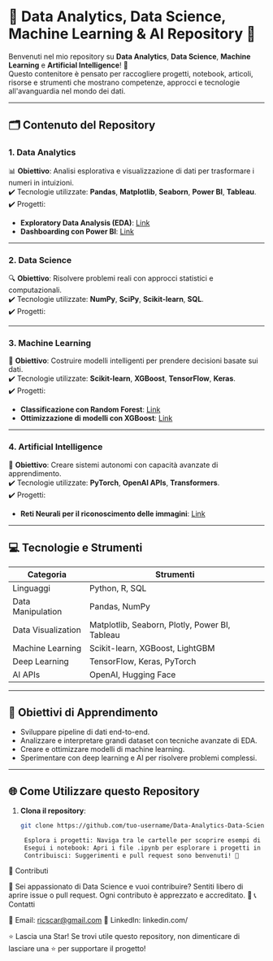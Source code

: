 # 🌟 **Data Analytics, Data Science, Machine Learning & AI Repository** 🌟


Benvenuti nel mio repository su **Data Analytics**, **Data Science**, **Machine Learning** e **Artificial Intelligence**! 🚀  
Questo contenitore è pensato per raccogliere progetti, notebook, articoli, risorse e strumenti che mostrano competenze, approcci e tecnologie all'avanguardia nel mondo dei dati.

---

## 🗂 **Contenuto del Repository**

### **1. Data Analytics**  
📊 **Obiettivo**: Analisi esplorativa e visualizzazione di dati per trasformare i numeri in intuizioni.  
✔️ Tecnologie utilizzate: **Pandas**, **Matplotlib**, **Seaborn**, **Power BI**, **Tableau**.  
✔️ Progetti:
- **Exploratory Data Analysis (EDA)**: [Link](./data-analytics/EDA)
- **Dashboarding con Power BI**: [Link](./data-analytics/power-bi-dashboard)

---

### **2. Data Science**  
🔍 **Obiettivo**: Risolvere problemi reali con approcci statistici e computazionali.  
✔️ Tecnologie utilizzate: **NumPy**, **SciPy**, **Scikit-learn**, **SQL**.  
✔️ Progetti:


---

### **3. Machine Learning**  
🤖 **Obiettivo**: Costruire modelli intelligenti per prendere decisioni basate sui dati.  
✔️ Tecnologie utilizzate: **Scikit-learn**, **XGBoost**, **TensorFlow**, **Keras**.  
✔️ Progetti:
- **Classificazione con Random Forest**: [Link](./machine-learning/random-forest)
- **Ottimizzazione di modelli con XGBoost**: [Link](./machine-learning/xgboost-optimization)

---

### **4. Artificial Intelligence**  
🧠 **Obiettivo**: Creare sistemi autonomi con capacità avanzate di apprendimento.  
✔️ Tecnologie utilizzate: **PyTorch**, **OpenAI APIs**, **Transformers**.  
✔️ Progetti:
- **Reti Neurali per il riconoscimento delle immagini**: [Link](./ai/image-classification)

---

## 💻 **Tecnologie e Strumenti**

| **Categoria**         | **Strumenti**                                      |
|------------------------|---------------------------------------------------|
| Linguaggi             | Python, R, SQL                                    |
| Data Manipulation     | Pandas, NumPy                                     |
| Data Visualization    | Matplotlib, Seaborn, Plotly, Power BI, Tableau    |
| Machine Learning      | Scikit-learn, XGBoost, LightGBM                   |
| Deep Learning         | TensorFlow, Keras, PyTorch                        |
| AI APIs               | OpenAI, Hugging Face                              |

---

## 🧠 **Obiettivi di Apprendimento**
- Sviluppare pipeline di dati end-to-end.
- Analizzare e interpretare grandi dataset con tecniche avanzate di EDA.
- Creare e ottimizzare modelli di machine learning.
- Sperimentare con deep learning e AI per risolvere problemi complessi.

---

## 🌐 **Come Utilizzare questo Repository**
1. **Clona il repository**:  
   ```bash
   git clone https://github.com/tuo-username/Data-Analytics-Data-Science-ML-AI.git

    Esplora i progetti: Naviga tra le cartelle per scoprire esempi di codice, dataset e analisi.
    Esegui i notebook: Apri i file .ipynb per esplorare i progetti in Jupyter Notebook.
    Contribuisci: Suggerimenti e pull request sono benvenuti! 🎉

🌟 Contributi

🙌 Sei appassionato di Data Science e vuoi contribuire? Sentiti libero di aprire issue o pull request. Ogni contributo è apprezzato e accreditato. 🙌
📞 Contatti

📧 Email: ricscar@gmail.com
🔗 LinkedIn: linkedin.com/

⭐ Lascia una Star!
Se trovi utile questo repository, non dimenticare di lasciare una ⭐ per supportare il progetto!
